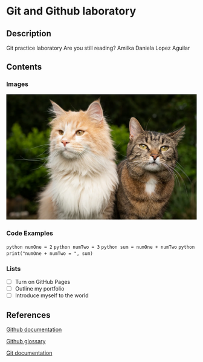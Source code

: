 # Git and Github laboratory

## Description
Git practice laboratory
Are you still reading?
Amilka Daniela Lopez Aguilar

## Contents 
### Images
![Cat Image](/cats.webp)
### Code Examples
```python numOne = 2```
```python numTwo = 3```
```python sum = numOne + numTwo```
```python print("numOne + numTwo = ", sum)```

### Lists
- [ ] Turn on GitHub Pages
- [ ] Outline my portfolio
- [ ] Introduce myself to the world

## References 
[Github documentation](https://docs.github.com/en)

[Github glossary](https://docs.github.com/en/get-started/learning-about-github/github-glossary)

[Git documentation](https://git-scm.com/doc)
